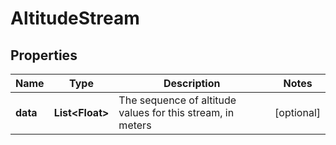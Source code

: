 
# AltitudeStream

## Properties
Name | Type | Description | Notes
------------ | ------------- | ------------- | -------------
**data** | **List&lt;Float&gt;** | The sequence of altitude values for this stream, in meters |  [optional]



